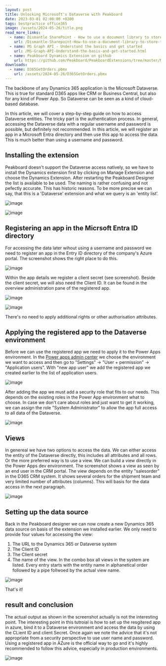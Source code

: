```yaml
---
layout: post
title: Unlocking Microsoft's Dataverse with Peakboard
date: 2023-03-01 02:00:00 +0200
tags: bestpractice office365
image: /assets/2024-05-26/title.png
read_more_links:
  - name: Dismantle SharePoint - How to use a document library to store technical drawings and download them in Peakboard dynamically
    url: /Dismantle-Sharepoint-How-to-use-a-document-library-to-store-techical-drawings-and-download-them-to-Peakboard-dynamically.html
  - name: MS Graph API - Understand the basics and get started
    url: /MS-Graph-API-Understand-the-basis-and-get-started.html
  - name: Peakboard Dynamics Extension on github
    url: https://github.com/Peakboard/PeakboardExtensions/tree/master/MicrosoftDynamics365
downloads:
  - name: D365GetOrders.pbmx
    url: /assets/2024-05-26/D365GetOrders.pbmx
---
```

The backbone of any Dynamics 365 application is the Microsoft Dataverse. This is true for standard D365 apps like CRM or Business Central, but also for any kind of Power App. So Dataverse can be seen as a kind of cloud-based database. 

In this article, we will cover a step-by-step guide on how to access Dataverse entities. The tricky part is the authentication process. In general, accessing the Dataverse data with a regular username and password is possible, but definitely not recommended. In this article, we will register an app in a Microsoft Entra directory and then use this app to access the data. This is much better than using a username and password.

## Installing the extension

Peakboard doesn't support the Dataverse access natively, so we have to install the Dynamics extension first by clicking on Manage Extension and choose the Dynamics Extension. After restarting the Peakboard Designer the list is available to be used. The naming is rather confusing and not pefectly accurate. This has historic reasons. To be more precise we can say, that this is a 'Dataverse' extension and what we query is an 'entity list'.

![image](/assets/2024-05-26/010.png)

![image](/assets/2024-05-26/020.png)

## Registering an app in the Micrsoft Entra ID directory

For accessing the data later wihout using a username and password we need to register an app in the Entry ID directory of the company's Azure portal. The screenshot shows the right place to do this.

![image](/assets/2024-05-26/030.png)

Within the app details we register a client secret (see screenshot). Beside the client secret, we will also need the Client ID. It can be found in the overview administration pane of the registered app.

![image](/assets/2024-05-26/040.png)

![image](/assets/2024-05-26/050.png)

There's no need to apply additional rights or other authorisation attributes.

## Applying the registered app to the Dataverse environment

Before we can use the registered app we need to apply it to the Power Apps environment. In the [Power apps admin center](https://admin.powerplatform.microsoft.com/) we choose the environment we want to access and then go to "Settings" -> "User + permission" -> "Application users". With "new app user" we add the registered app we created earlier to the list of application users.

![image](/assets/2024-05-26/055.png)

After adding the app we must add a security role that fits to our needs. This depends on the existing roles in the Power App environment what to choose. In case we don't care about roles and just want to get it working, we can assign the role "System Administrator" to allow the app full access to all data of the Dataverse.

![image](/assets/2024-05-26/060.png)

## Views

In genereal we have two options to access the data. We can either access the entity of the Dataverse directly, this includes all attributes and all rows. Or the more preferred way is to use a view. We can build a view directly in the Power Apps dev environment. The screenshot shows a view as seen by an end user in the CRM portal. The view depends on the entity "salesorder" in the D365 CRM system. It shows several orders for the shipment team and very limited number of attributes (columns). This will basis for the data access in the next paragraph.

![image](/assets/2024-05-26/070.png)

## Setting up the data source

Back in the Peakboard designer we can now create a new Dynamics 365 data source on basis of the extension we installed earlier. We only need to provide four values for accessing the view:

1. The URL to the Dynamics 365 or Dataverse system
2. The Client ID
3. The Client secret
4. The name of the view. In the combo box all views in the system are listed. Every entry starts with the entity name in alphanetical order followed by a pipe follwoed by the actual view name.

![image](/assets/2024-05-26/080.png)

That's it!

## result and conclusion

The actual output as shown in the screenshot actually is not the interesting point. The interesting point in this tutroial is how to set up the resgitered app in azure, bind it to a Dataverse environment and access the data by using the CLient ID and client Secret. Once again we note the advice that it's not appropriate from a security perspective to use user name and password. Using a registered app in AZure is the official way to go and it's highly recommended to follow this advice, especially in production environments.

![image](/assets/2024-05-26/090.png)


